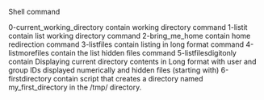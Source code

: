  Shell command

0-current_working_directory contain working directory command
1-listit contain list working directory command
2-bring_me_home contain home redirection command
3-listfiles contain listing in long format command
4-listmorefiles contain the list hidden files command
5-listfilesdigitonly contain Displaying current directory contents in  Long format with user and group IDs displayed numerically and hidden files (starting with)
6-firstdirectory contain script that creates a directory named my_first_directory in the /tmp/ directory.
